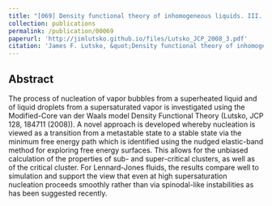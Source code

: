 ```yaml
---
title: "[069] Density functional theory of inhomogeneous liquids. III. Liquid-vapor nucleation"
collection: publications
permalink: /publication/00069
paperurl: 'http://jimlutsko.github.io/files/Lutsko_JCP_2008_3.pdf'
citation: 'James F. Lutsko, &quot;Density functional theory of inhomogeneous liquids. III. Liquid-vapor nucleation&quot;, <i>J. of Chemical Physics</i>, <strong>129</strong>, 244501 (2008)'
---
```

Abstract
---
The process of nucleation of vapor bubbles from a superheated liquid and of liquid droplets from a supersaturated vapor is investigated using the Modified-Core van der Waals model Density Functional Theory (Lutsko, JCP 128, 184711 (2008)). A novel approach is developed whereby nucleation is viewed as a transition from a metastable state to a stable state via the minimum free energy path which is identified using the nudged elastic-band method for exploring free energy surfaces. This allows for the unbiased calculation of the properties of sub- and super-critical clusters, as well as of the critical cluster. For Lennard-Jones fluids, the results compare well to simulation and support the view that even at high supersaturation nucleation proceeds smoothly rather than via spinodal-like instabilities as has been suggested recently.
